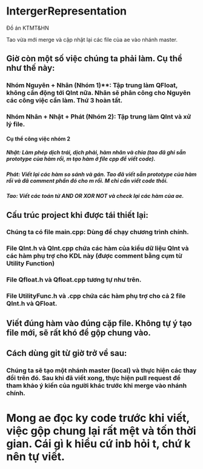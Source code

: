 # IntergerRepresentation
Đồ án KTMT&amp;HN

Tao vừa mới merge và cập nhật lại các file của ae vào nhánh master.

## Giờ còn một số việc chúng ta phải làm. Cụ thể như thế này:
### Nhóm Nguyên + Nhân (Nhóm 1)**: Tập trung làm QFloat, không cần động tới QInt nữa. Nhân sẽ phân công cho Nguyên các công việc cần làm. Thứ 3 hoàn tất.
### Nhóm Nhân + Nhật + Phát (Nhóm 2): Tập trung làm QInt và xử lý file.

#### Cụ thể công việc nhóm 2
##### Nhật: Làm phép dịch trái, dịch phải, hàm nhân và chia (tao đã ghi sẵn prototype của hàm rồi, m tạo hàm ở file cpp để viết code).
##### Phát: Viết lại các hàm so sánh và gán. Tao đã viết sẵn prototype của hàm rồi và đã comment phần đó cho m rồi. M chỉ cần viết code thôi.
##### Tao: Viết các toán tử AND OR XOR NOT và check lại các hàm của ae.

## Cấu trúc project khi được tái thiết lại:
### Chúng ta có file main.cpp: Dùng để chạy chương trình chính.

### File QInt.h và QInt.cpp chứa các hàm của kiểu dữ liệu QInt và các hàm phụ trợ cho KDL này (được comment bằng cụm từ Utility Function)
### File Qfloat.h và Qfloat.cpp tương tự như trên.
### File UtilityFunc.h và .cpp chứa các hàm phụ trợ cho cả 2 file QInt.h và QFloat.

## Viết đúng hàm vào đúng cặp file. Không tự ý tạo file mới, sẽ rất khó để gộp chung vào.

## Cách dùng git từ giờ trở về sau:
### Chúng ta sẽ tạo một nhánh master (local) và thực hiện các thay đổi trên đó. Sau khi đã viết xong, thực hiện pull request để tham khảo ý kiến của người khác trước khi merge vào nhánh chính.

# Mong ae đọc ky code trước khi viết, việc gộp chung lại rất mệt và tốn thời gian. Cái gì k hiểu cứ inb hỏi t, chứ k nên tự viết.
